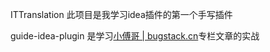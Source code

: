 ITTranslation 此项目是我学习idea插件的第一个手写插件   



guide-idea-plugin 是学习[小傅哥 | bugstack.cn](https://mp.weixin.qq.com/mp/appmsgalbum?__biz=MzIxMDAwMDAxMw==&action=getalbum&album_id=2119045039140978691&scene=173&subscene=93&sessionid=1637711980&enterid=1637712454&from_msgid=2650731159&from_itemidx=1&count=3&nolastread=1#wechat_redirect)专栏文章的实战

